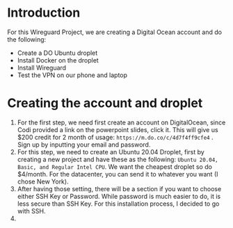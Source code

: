 # Introduction 
For this Wireguard Project, we are creating a Digital Ocean account and do the following:
- Create a DO Ubuntu droplet 
- Install Docker on the droplet 
- Install Wireguard 
- Test the VPN on our phone and laptop

# Creating the account and droplet 
1. For the first step, we need first create an account on DigitalOcean, since Codi provided a link on the powerpoint slides, click it. This will give us $200 credit for 2 month of usage: `https://m.do.co/c/4d7f4ff9cfe4` . Sign up by inputting your email and password. 
2. For this step, we need to create an Ubuntu 20.04 Droplet, first by creating a new project and have these as the following: `Ubuntu 20.04, Basic, and Regular Intel CPU`. We want the cheapest droplet so do $4/month. For the datacenter, you can send it to whatever you want (I chose New York). 
3. After having those setting, there will be a section if you want to choose either SSH Key or Password. While password is much easier to do, it is less secure than SSH Key. For this installation process, I decided to go with SSH.
4. 

